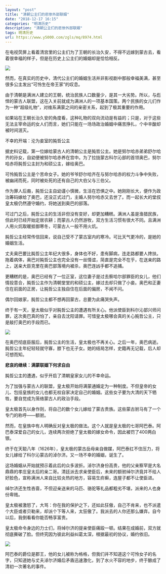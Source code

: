 ```yaml
---
layout: "post"
title: "清朝公主们的悲惨外部联姻"
date: "2018-12-17 16:15"
categories: "明清历史"
description: "清朝公主们的悲惨外部联姻"
tags: 明清历史
url: https://www.y5000.com/zgls/mq/8974.html
---
```






在电视荧屏上看着清宫里的公主们为了王朝的长治久安，不得不远嫁到蒙古去，看着很幸福的样子，但是在历史上公主们的婚姻却是恰恰相反。

![](https://img.y5000.com/uploads/allimg/170103/14540VF3-0.jpg)

然而，在真实的历史中，清代公主们的婚姻生活并非影视剧中那般幸福美满，甚至很多公主发出“可怜生在帝王家”的叹息。

由于清朝是满洲人建立的王朝，统治民族人口数量少，是其一大劣势。所以，与彪悍的蒙古人联盟，这在入关前就成为满洲人的一项基本国策。两个民族的女儿们作为一种“超级礼物”，对维系满蒙之间的亲密关系，起到了极其重要的作用。

如果站在王朝长治久安的角度看，这种礼物的双向流动是有益的；只是，对于这些无法主宰命运的女人们而言，她们只能在一场场政治婚姻中痛苦挣扎，个中辛酸却被时间泯灭。

不幸的开端：沦为妾室的肫哲公主

据史料记载，第一位嫁给蒙古人的清朝公主是肫哲公主。她是努尔哈赤弟弟舒尔哈齐的孙女，自幼便被努尔哈赤养在宫中。为了拉拢蒙古科尔沁部的首领奥巴，努尔哈赤将肫哲公主封为和硕公主，嫁给奥巴。

可怜肫哲公主是个苦命女子。她的爷爷舒尔哈齐在与努尔哈赤的权力斗争中失败，被幽闭而死，同时被处死的还有自己的大伯父与三伯父。

作为罪人后裔，肫哲公主自幼谨小慎微，生活在恐惧之中。她刚刚长大，便作为政治筹码嫁给了奥巴，还没正式过门，主婚人努尔哈赤又去世了。而一起长大的堂叔皇太极仍然遵守婚约，将她送到奥巴的部落。

可过门之后，肫哲公主的生活非但没有变好，却更加糟糕。满洲人虽是渔猎民族，但此时已经开始定居农耕；而蒙古人仍然游牧，双方生活习惯有很大不同。且满洲人用火炕取暖抵御寒冬，可蒙古人一般不用火炕。

肫哲公主经常传信回来，说自己受不了蒙古室内的寒冷。可比天气更冷的，是她的婚姻生活。

丈夫奥巴要比肫哲公主年纪大很多，身体也不好，患有脚病，连走路都要人搀扶。拖着病体，奥巴对肫哲公主也完全没有一丝情谊，简直是完全不在乎，在送亲的路上，送亲大臣克里在奥巴部落境内被杀，奥巴连凶手都不追捕。

更糟糕的是，奥巴已经有了一位正室，这位妻子是过去察哈尔部罪臣的女儿，他们情投意合，肫哲公主作为清朝堂堂的和硕公主，嫁过去却只做了小妾。奥巴和正妻住在前面的正房，让肫哲公主独自住在后面的偏房，不闻不问。

偶尔回娘家，肫哲公主都不想再回蒙古，总要为此痛哭失声。

终于有一天，皇太极似乎对肫哲公主的遭遇有所关心。他派使臣到科尔沁部兴师问罪，这次奥巴真的怕了，亲自去沈阳请罪。可惜皇太极哪会真的关心肫哲公主，只是敲打奥巴的手段而已。

![](https://img.y5000.com/uploads/allimg/170103/14540VH9-1.jpg)

在奥巴彻底臣服后，肫哲公主的生活，皇太极也不再关心。之后一年，奥巴病逝。肫哲公主年纪轻轻就守寡，膝下也无子女。她的结局怎样，史籍再无记载，后人却可想而知。

**悲哀的继续：满蒙联姻下何求自由**

肫哲公主的遭遇，似乎开启了清朝皇家女儿的不幸命运。

为了加强与蒙古人的联盟，皇太极开始将满蒙通婚定为一种制度。不但皇帝的女儿、包括皇族的女儿也都无权自家决定自己的婚姻。这些女子要为大清的天下牺牲，要自觉成为笼络蒙古人的政治手段。

皇太极首先以身作则，将自己的数个女儿嫁给了蒙古贵族。这些蒙古驸马有了一个专门的称呼——额驸。

然而，在皇族中有人明确反对皇太极的做法。这个人就是皇太极的七哥阿巴泰。阿巴泰深爱自己的女儿，连续两次拒绝了皇太极的嫁女命令，因此被罚了400两白银。

终于在天聪八年（1626年），皇太极的蒙古岳母亲自做媒，阿巴泰扛不住压力，将女儿嫁给了科尔沁蒙古的淖尔济。又一场不幸的婚姻，诞生了。

这场婚姻从开始就预示着此后的众多波折。淖尔济身份高贵，他的父亲察罕是大名鼎鼎的孝庄皇太后的亲二哥。清廷派去求亲使臣后，未来的额驸绰尔济竟并不给人好脸色，宣称满洲人来自比较炎热的地方，容易生疥癣，连屋子都不让使臣进。

绰尔济还生性吝啬，不但迎亲送来的马匹、骆驼等礼品都粗劣不堪，派来的人也身份卑贱。

皇太极被激怒了，大骂：你在我的保护之下，还如此狂傲，自己不肯来，也不派遣个大臣或者贝勒来，却派个下等人来，太狂傲了。我派去的人你还那么嫌弃。自今以后，我倒看看你能否畅享富贵。

皇太极命令身边的力士们，将绰尔济的提亲使臣痛殴一顿。结果在成婚前，双方就彻底撕破了脸。但终究因为彼此利益纠葛太深，根据最初的协议，婚约依旧。

![](https://img.y5000.com/uploads/allimg/170103/14540T0b-2.jpg)

阿巴泰的爵位是郡王，他的女儿被称为格格，但我们并不知道这个可怜女子的名字，只知道她与丈夫淖尔济婚后矛盾迅速激化，到了水火不容的地步，终于酿成了清初一次著名的事件。
